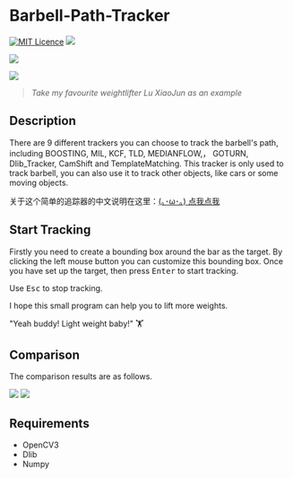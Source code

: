 # Barbell-Path-Tracker
[![MIT Licence](https://badges.frapsoft.com/os/mit/mit.svg?v=103)](https://opensource.org/licenses/mit-license.php)
![](https://img.shields.io/badge/language-python-orange.svg)

![](Result/luxiaojun.gif)    

![](Result/luxiaojun.jpg)

>*Take my favourite weightlifter Lu XiaoJun as an example*     
## Description  
        
There are 9 different trackers you can choose to track the barbell's path, including BOOSTING, MIL, KCF, TLD, MEDIANFLOW,， GOTURN, Dlib_Tracker, CamShift and TemplateMatching. This tracker is only used to track barbell, you can also use it to track other objects, like cars or some moving objects.
    
关于这个简单的追踪器的中文说明在这里：[(｡･ω･｡) 点我点我](http://marticles.github.io/2018/05/05/基于OpenCV与Dlib的杠铃轨迹追踪器/)

## Start Tracking

Firstly you need to create a bounding box around the bar as the target. By clicking the left mouse button you can customize  this bounding box. Once you have set up the target, then press <kbd>Enter</kbd> to start tracking. 

Use <kbd>Esc</kbd> to stop tracking. 

I hope this small program can help you to lift more weights. 

"Yeah buddy! Light weight baby!" 🏋

## Comparison
The comparison results are as follows.

<img src="Result/avg_fps.svg">      
      
<img src="Result/fps.svg">      
      

## Requirements   
     
* OpenCV3
* Dlib
* Numpy
    
 




